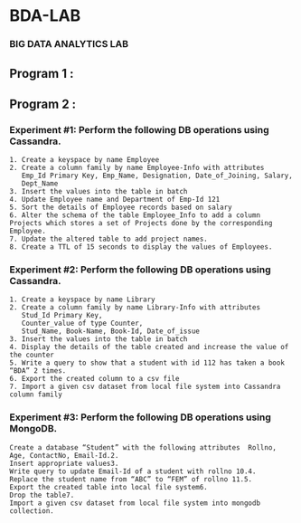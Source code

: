# BDA-LAB
### BIG DATA ANALYTICS LAB

## Program 1 : 

## Program 2 : 

### Experiment #1: Perform the following DB operations using Cassandra. 

    1. Create a keyspace by name Employee
    2. Create a column family by name Employee-Info with attributes 
       Emp_Id Primary Key, Emp_Name, Designation, Date_of_Joining, Salary, 
       Dept_Name
    3. Insert the values into the table in batch
    4. Update Employee name and Department of Emp-Id 121
    5. Sort the details of Employee records based on salary
    6. Alter the schema of the table Employee_Info to add a column Projects which stores a set of Projects done by the corresponding Employee.
    7. Update the altered table to add project names.
    8. Create a TTL of 15 seconds to display the values of Employees.

### Experiment #2: Perform the following DB operations using Cassandra.
    1. Create a keyspace by name Library
    2. Create a column family by name Library-Info with attributes 
       Stud_Id Primary Key,
       Counter_value of type Counter,
       Stud_Name, Book-Name, Book-Id, Date_of_issue
    3. Insert the values into the table in batch
    4. Display the details of the table created and increase the value of the counter 
    5. Write a query to show that a student with id 112 has taken a book “BDA” 2 times.
    6. Export the created column to a csv file
    7. Import a given csv dataset from local file system into Cassandra column family
### Experiment #3: Perform the following DB operations using MongoDB.
    Create a database “Student” with the following attributes  Rollno, Age, ContactNo, Email-Id.2. 
    Insert appropriate values3. 
    Write query to update Email-Id of a student with rollno 10.4. 
    Replace the student name from “ABC” to “FEM” of rollno 11.5. 
    Export the created table into local file system6. 
    Drop the table7. 
    Import a given csv dataset from local file system into mongodb collection.
